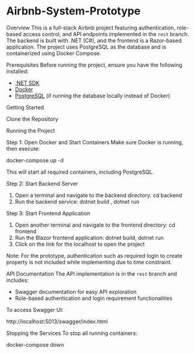 # Airbnb-System-Prototype

Overview
This is a full-stack Airbnb project featuring authentication, role-based access control, and API endpoints implemented in the `rest` branch. The backend is built with .NET (C#), and the frontend is a Razor-based application. The project uses PostgreSQL as the database and is containerized using Docker Compose.
 
Prerequisites
Before running the project, ensure you have the following installed:
- [.NET SDK](https://dotnet.microsoft.com/download)
- [Docker](https://www.docker.com/get-started)
- [PostgreSQL](https://www.postgresql.org/download/) (if running the database locally instead of Docker)
 
Getting Started
 
Clone the Repository
 
Running the Project
 
Step 1: Open Docker and Start Containers
Make sure Docker is running, then execute:
 
docker-compose up -d
 
This will start all required containers, including PostgreSQL.
 
Step 2: Start Backend Server
1. Open a terminal and navigate to the backend directory:
       cd backend
2. Run the backend service:
    dotnet build ,
    dotnet run

 
Step 3: Start Frontend Application
1. Open another terminal and navigate to the frontend directory:
    cd frontend
2. Run the Blazor frontend application:
    dotnet build,
    dotnet run
3. Click on the link for the localhost to open the project
 
Note: For the prototype, authentication such as required login to create property is not included while implementing due to time constraint.
 
API Documentation
The API implementation is in the `rest` branch and includes:
- Swagger documentation for easy API exploration
- Role-based authentication and login requirement functionalities
 
To access Swagger UI:
 
http://localhost:5013/swagger/index.html
 
 
Stopping the Services
To stop all running containers:
 
docker-compose down

